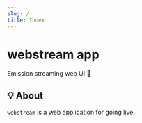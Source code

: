 ```yaml
---
slug: /
title: Index
---
```


# webstream app

Emission streaming web UI 🎤

## 💡 About

`webstream` is a web application for going live.
